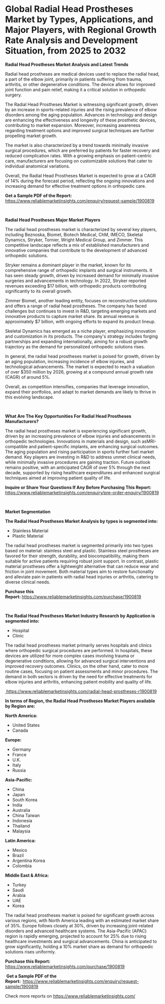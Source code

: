 <p><h1>Global Radial Head Prostheses Market by Types, Applications, and Major Players, with Regional Growth Rate Analysis and Development Situation, from 2025 to 2032</h1></p><p><strong>Radial Head Prostheses Market Analysis and Latest Trends</strong></p>
<p><p>Radial head prostheses are medical devices used to replace the radial head, a part of the elbow joint, primarily in patients suffering from trauma, arthritis, or other degenerative conditions. The device allows for improved joint function and pain relief, making it a critical solution in orthopedic surgery.</p><p>The Radial Head Prostheses Market is witnessing significant growth, driven by an increase in sports-related injuries and the rising prevalence of elbow disorders among the aging population. Advances in technology and design are enhancing the effectiveness and longevity of these prosthetic devices, contributing to market expansion. Moreover, increasing awareness regarding treatment options and improved surgical techniques are further propelling market growth.</p><p>The market is also characterized by a trend towards minimally invasive surgical procedures, which are preferred by patients for faster recovery and reduced complication rates. With a growing emphasis on patient-centric care, manufacturers are focusing on customizable solutions that cater to individual anatomical variations.</p><p>Overall, the Radial Head Prostheses Market is expected to grow at a CAGR of 14% during the forecast period, reflecting the ongoing innovations and increasing demand for effective treatment options in orthopedic care.</p></p>
<p><strong>Get a Sample PDF of the Report:&nbsp;</strong> <a href="https://www.reliablemarketinsights.com/enquiry/request-sample/1900819?utm_campaign=3251&utm_medium=2&utm_source=Github&utm_content=ia&utm_term=05032025&utm_id=radial-head-prostheses">https://www.reliablemarketinsights.com/enquiry/request-sample/1900819</a></p>
<p>&nbsp;</p>
<p><strong>Radial Head Prostheses Major Market Players</strong></p>
<p><p>The radial head prostheses market is characterized by several key players, including Beznoska, Biomet, Biotech Medical, ChM, IMECO, Skeletal Dynamics, Stryker, Tornier, Wright Medical Group, and Zimmer. This competitive landscape reflects a mix of established manufacturers and innovative companies that contribute to the development of advanced orthopedic solutions.</p><p>Stryker remains a dominant player in the market, known for its comprehensive range of orthopedic implants and surgical instruments. It has seen steady growth, driven by increased demand for minimally invasive surgeries and advancements in technology. In 2022, Stryker reported revenues exceeding $17 billion, with orthopedic products contributing significantly to its overall growth.</p><p>Zimmer Biomet, another leading entity, focuses on reconstructive solutions and offers a range of radial head prostheses. The company has faced challenges but continues to invest in R&D, targeting emerging markets and innovative products to capture market share. Its annual revenue is approximately $7 billion, with ongoing efforts to expand its product lineup.</p><p>Skeletal Dynamics has emerged as a niche player, emphasizing innovation and customization in its products. The company's strategy includes forging partnerships and expanding internationally, aiming for a robust growth trajectory as the demand for personalized orthopedic solutions rises.</p><p>In general, the radial head prostheses market is poised for growth, driven by an aging population, increasing incidence of elbow injuries, and technological advancements. The market is expected to reach a valuation of over $350 million by 2026, growing at a compound annual growth rate (CAGR) of around 5%.</p><p>Overall, as competition intensifies, companies that leverage innovation, expand their portfolios, and adapt to market demands are likely to thrive in this evolving landscape.</p></p>
<p>&nbsp;</p>
<p><strong>What Are The Key Opportunities For Radial Head Prostheses Manufacturers?</strong></p>
<p><p>The radial head prostheses market is experiencing significant growth, driven by an increasing prevalence of elbow injuries and advancements in orthopedic technologies. Innovations in materials and design, such asMRI-compatible and patient-specific implants, are enhancing surgical outcomes. The aging population and rising participation in sports further fuel market demand. Key players are investing in R&D to address unmet clinical needs, while minimally invasive procedures are gaining traction. Future outlook remains positive, with an anticipated CAGR of over 5% through the next decade, supported by rising healthcare expenditures and enhanced surgical techniques aimed at improving patient quality of life.</p></p>
<p><strong>Inquire or Share Your Questions If Any Before Purchasing This Report:</strong> <a href="https://www.reliablemarketinsights.com/enquiry/pre-order-enquiry/1900819?utm_campaign=3251&utm_medium=2&utm_source=Github&utm_content=ia&utm_term=05032025&utm_id=radial-head-prostheses">https://www.reliablemarketinsights.com/enquiry/pre-order-enquiry/1900819</a></p>
<p>&nbsp;</p>
<p><strong>Market Segmentation</strong></p>
<p><strong>The Radial Head Prostheses Market Analysis by types is segmented into:</strong></p>
<p><ul><li>Stainless Material</li><li>Plastic Material</li></ul></p>
<p><p>The radial head prostheses market is segmented primarily into two types based on material: stainless steel and plastic. Stainless steel prostheses are favored for their strength, durability, and biocompatibility, making them suitable for active patients requiring robust joint support. In contrast, plastic material prostheses offer a lightweight alternative that can reduce wear and friction in joint movement. Both material types aim to restore functionality and alleviate pain in patients with radial head injuries or arthritis, catering to diverse clinical needs.</p></p>
<p><strong>Purchase this Report:&nbsp;</strong><a href="https://www.reliablemarketinsights.com/purchase/1900819?utm_campaign=3251&utm_medium=2&utm_source=Github&utm_content=ia&utm_term=05032025&utm_id=radial-head-prostheses">https://www.reliablemarketinsights.com/purchase/1900819</a></p>
<p>&nbsp;</p>
<p><strong>The Radial Head Prostheses Market Industry Research by Application is segmented into:</strong></p>
<p><ul><li>Hospital</li><li>Clinic</li></ul></p>
<p><p>The radial head prostheses market primarily serves hospitals and clinics where orthopedic surgical procedures are performed. In hospitals, these devices are utilized for more complex cases involving trauma or degenerative conditions, allowing for advanced surgical interventions and improved recovery outcomes. Clinics, on the other hand, cater to more routine cases, focusing on patient assessments and minor procedures. The demand in both sectors is driven by the need for effective treatments for elbow injuries and arthritis, enhancing patient mobility and quality of life.</p></p>
<p><a href="https://www.reliablemarketinsights.com/radial-head-prostheses-r1900819?utm_campaign=3251&utm_medium=2&utm_source=Github&utm_content=ia&utm_term=05032025&utm_id=radial-head-prostheses">&nbsp;https://www.reliablemarketinsights.com/radial-head-prostheses-r1900819</a></p>
<p><strong>In terms of Region, the Radial Head Prostheses Market Players available by Region are:</strong></p>
<p>
    <p> <strong> North America: </strong>
        <ul>
            <li>United States</li>
            <li>Canada</li>
        </ul>
        </p> 
    <p> <strong> Europe: </strong>
        <ul>
            <li>Germany</li>
            <li>France</li>
            <li>U.K.</li>
            <li>Italy</li>
            <li>Russia</li>
        </ul>
        </p> 
    <p> <strong> Asia-Pacific: </strong>
        <ul>
            <li>China</li>
            <li>Japan</li>
            <li>South Korea</li>
            <li>India</li>
            <li>Australia</li>
            <li>China Taiwan</li>
            <li>Indonesia</li>
            <li>Thailand</li>
            <li>Malaysia</li>
        </ul>
        </p> 
    <p> <strong> Latin America: </strong>
        <ul>
            <li>Mexico</li>
            <li>Brazil</li>
            <li>Argentina Korea</li>
            <li>Colombia</li>
        </ul>
        </p> 
    <p> <strong> Middle East & Africa: </strong>
        <ul>
            <li>Turkey</li>
            <li>Saudi</li>
            <li>Arabia</li>
            <li>UAE</li>
            <li>Korea</li>
        </ul>
    </p>
    </p>
<p><p>The radial head prostheses market is poised for significant growth across various regions, with North America leading with an estimated market share of 35%. Europe follows closely at 30%, driven by increasing joint-related disorders and advanced healthcare systems. The Asia-Pacific (APAC) region is rapidly emerging, projected to account for 25% due to rising healthcare investments and surgical advancements. China is anticipated to grow significantly, holding a 10% market share as demand for orthopedic solutions rises uniformly.</p></p>
<p><strong>Purchase this Report: </strong><a href="https://www.reliablemarketinsights.com/purchase/1900819?utm_campaign=3251&utm_medium=2&utm_source=Github&utm_content=ia&utm_term=05032025&utm_id=radial-head-prostheses">https://www.reliablemarketinsights.com/purchase/1900819</a></p>
<p>&nbsp;<strong>Get a Sample PDF of the Report:&nbsp;&nbsp;</strong><a href="https://www.reliablemarketinsights.com/enquiry/request-sample/1900819?utm_campaign=3251&utm_medium=2&utm_source=Github&utm_content=ia&utm_term=05032025&utm_id=radial-head-prostheses">https://www.reliablemarketinsights.com/enquiry/request-sample/1900819</a></p>
<p><strong></strong></p>
<p>Check more reports on <a href="https://www.reliablemarketinsights.com/?utm_campaign=3251&utm_medium=2&utm_source=Github&utm_content=ia&utm_term=05032025&utm_id=radial-head-prostheses">https://www.reliablemarketinsights.com/</a></p>